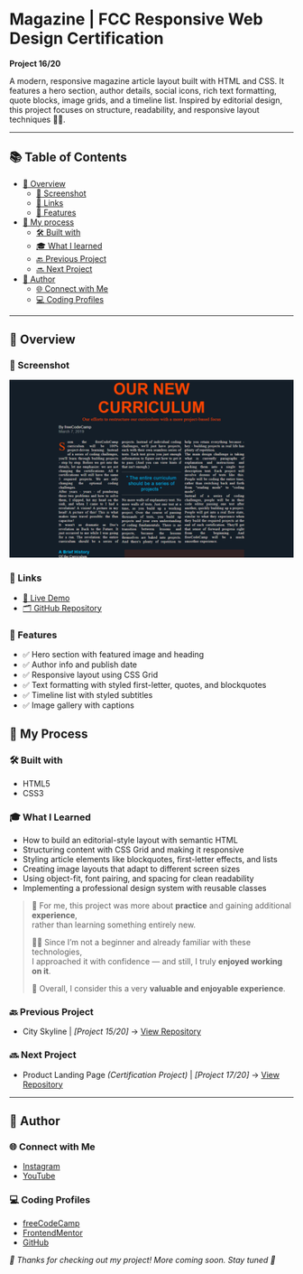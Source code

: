 # Magazine | FCC Responsive Web Design Certification

**Project 16/20**

A modern, responsive magazine article layout built with HTML and CSS. It features a hero section, author details, social icons, rich text formatting, quote blocks, image grids, and a timeline list. Inspired by editorial design, this project focuses on structure, readability, and responsive layout techniques 🧾✨.

---

## 📚 Table of Contents

- [🔎 Overview](#-overview)
  - [📸 Screenshot](#-screenshot)
  - [🔗 Links](#-links)
  - [📌 Features](#-features)
- [🧠 My process](#-my-process)
  - [🛠️ Built with](#️-built-with)
  - [🎓 What I learned](#-what-i-learned)
  - [🔙 Previous Project](#-previous-project)
  - [🔜 Next Project](#-next-project)
- [👤 Author](#-author)
  - [🌐 Connect with Me](#-connect-with-me)
  - [💻 Coding Profiles](#-coding-profiles)

---

## 🔎 Overview

### 📸 Screenshot

![screenshot of the project's webpage](./assets/screenshot.jpg)

### 🔗 Links

 - [🔴 Live Demo](https://dalascript.github.io/magazine/)
 - [🗂️ GitHub Repository](https://github.com/DalaScript/magazine)

### 📌 Features

 - ✅ Hero section with featured image and heading
 - ✅ Author info and publish date
 - ✅ Responsive layout using CSS Grid
 - ✅ Text formatting with styled first-letter, quotes, and blockquotes
 - ✅ Timeline list with styled subtitles
 - ✅ Image gallery with captions

## 🧠 My Process

### 🛠️ Built with

 - HTML5
 - CSS3

### 🎓 What I Learned

 - How to build an editorial-style layout with semantic HTML
 - Structuring content with CSS Grid and making it responsive
 - Styling article elements like blockquotes, first-letter effects, and lists
 - Creating image layouts that adapt to different screen sizes
 - Using object-fit, font pairing, and spacing for clean readability
 - Implementing a professional design system with reusable classes

  > 🚀 For me, this project was more about **practice** and gaining additional **experience**,  
  > rather than learning something entirely new.  
  >  
  > 👨‍💻 Since I’m not a beginner and already familiar with these technologies,  
  > I approached it with confidence — and still, I truly **enjoyed working on it**.  
  >  
  > 🎯 Overall, I consider this a very **valuable and enjoyable experience**.

### 🔙 Previous Project

 - City Skyline | *[Project 15/20]* → [View Repository](https://github.com/DalaScript/city-skyline)

### 🔜 Next Project

 - Product Landing Page *(Certification Project)* | *[Project 17/20]* → [View Repository](https://github.com/DalaScript/product-landing-page)

---

## 👤 Author

### 🌐 Connect with Me

 - [Instagram](https://www.instagram.com/DalaScript)
 - [YouTube](https://www.youtube.com/@DalaScript)

### 💻 Coding Profiles

 - [freeCodeCamp](https://www.freecodecamp.org/DalaScript)
 - [FrontendMentor](https://www.frontendmentor.io/profile/DalaScript)
 - [GitHub](https://github.com/DalaScript)

*🙌 Thanks for checking out my project! More coming soon. Stay tuned 🚀*